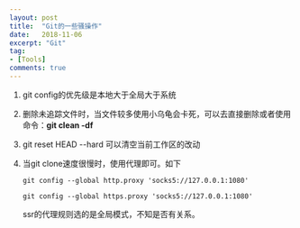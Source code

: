 ```yaml
---
layout: post
title:  "Git的一些骚操作"
date:   2018-11-06
excerpt: "Git"
tag:
- [Tools]
comments: true
---
```


1. git config的优先级是本地大于全局大于系统  

2. 删除未追踪文件时，当文件较多使用小乌龟会卡死，可以去直接删除或者使用命令：**git clean -df**  

3. git reset HEAD --hard 可以清空当前工作区的改动  

4. 当git clone速度很慢时，使用代理即可。如下  

   ```
   git config --global http.proxy 'socks5://127.0.0.1:1080'
   
   git config --global https.proxy 'socks5://127.0.0.1:1080'
   ```

   ssr的代理规则选的是全局模式，不知是否有关系。  
